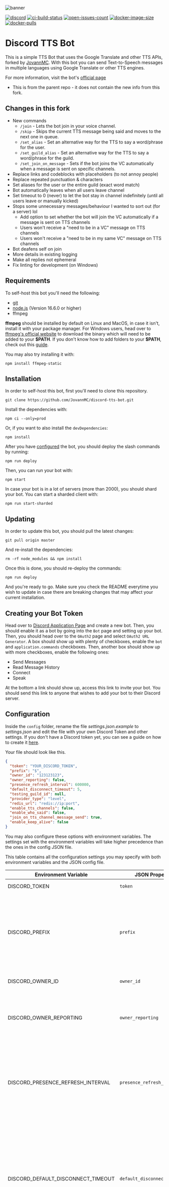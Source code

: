 ![banner](https://i.imgur.com/HT7Wmv1.jpg)

[![discord](https://img.shields.io/discord/1039186635402793010.svg?label=&logo=discord&logoColor=ffffff&color=7389D8&labelColor=6A7EC2)](https://discord.gg/XdfnKD9QVM)
[![ci-build-status](https://img.shields.io/github/actions/workflow/status/JovannMC/discord-tts-bot/ci?branch=main?logo=github)](https://github.com/JovannMC/discord-tts-bot)
[![open-issues-count](https://img.shields.io/github/issues-raw/JovannMC/discord-tts-bot?logo=github)](https://github.com/JovannMC/discord-tts-bot)
[![docker-image-size](https://img.shields.io/docker/image-size/jovannmc/discord-tts-bot?logo=docker)](https://hub.docker.com/repository/docker/jovannmc/discord-tts-bot)
[![docker-pulls](https://img.shields.io/docker/pulls/jovannmc/discord-tts-bot?logo=docker)](https://hub.docker.com/repository/docker/jovannmc/discord-tts-bot)

# Discord TTS Bot

This is a simple TTS Bot that uses the Google Translate and other TTS APIs, forked by [JovannMC](https://github.com/JovannMC/). With this bot you can send Text-to-Speech messages in multiple languages using Google Translate or other TTS engines.

For more information, visit the bot's [official page](https://docs.moonstar-x.dev/discord-tts-bot/)
- This is from the parent repo - it does not contain the new info from this fork.

## Changes in this fork

- New commands
  - `/join` - Lets the bot join in your voice channel.
  - `/skip` - Skips the current TTS message being said and moves to the next one in queue.
  - `/set_alias` - Set an alternative way for the TTS to say a word/phrase for the user.
  - `/set_guild_alias` - Set an alternative way for the TTS to say a word/phrase for the guild.
  - `/set_join_on_message` - Sets if the bot joins the VC automatically when a message is sent on specific channels.
- Replace links and codeblocks with placeholders (to not annoy people)
- Replace repeated punctuation & characters
- Set aliases for the user or the entire guild (exact word match)
- Bot automatically leaves when all users leave channel
- Set timeout to 0 (never) to let the bot stay in channel indefinitely (until all users leave or manually kicked)
- Stops some unnecessary messages/behaviour I wanted to sort out (for a server) lol
  - Add option to set whether the bot will join the VC automatically if a message is sent on TTS channels
  - Users won't receive a "need to be in a VC" message on TTS channels
  - Users won't receive a "need to be in my same VC" message on TTS channels
- Bot deafens self on join
- More details in existing logging
- Make all replies not ephemeral
- Fix linting for development (on Windows)

## Requirements

To self-host this bot you'll need the following:

- [git](https://git-scm.com/)
- [node.js](https://nodejs.org/en/) (Version 16.6.0 or higher)
- ffmpeg

**ffmpeg** should be installed by default on Linux and MacOS, in case it isn't, install it with your package manager. For Windows users, head over to [ffmpeg's official website](https://www.ffmpeg.org/download.html#build-windows) to download the binary which will need to be added to your **\$PATH**. If you don't know how to add folders to your **\$PATH**, check out this [guide](https://www.architectryan.com/2018/03/17/add-to-the-path-on-windows-10/).

You may also try installing it with:

```text
npm install ffmpeg-static
```

## Installation

In order to self-host this bot, first you'll need to clone this repository.

```text
git clone https://github.com/JovannMC/discord-tts-bot.git
```

Install the dependencies with:

```text
npm ci --only=prod
```

Or, if you want to also install the `devDependencies`:

```text
npm install
```

After you have [configured](#configuration) the bot, you should deploy the slash commands by running:

```text
npm run deploy
```

Then, you can run your bot with:

```text
npm start
```

In case your bot is in a lot of servers (more than 2000), you should shard your bot. You can start a sharded client with:

```text
npm run start-sharded
```

## Updating

In order to update this bot, you should pull the latest changes:

```text
git pull origin master
```

And re-install the dependencies:

```text
rm -rf node_modules && npm install
```

Once this is done, you should re-deploy the commands:

```text
npm run deploy
```

And you're ready to go. Make sure you check the README everytime you wish to update in case there are breaking changes
that may affect your current installation.

## Creating your Bot Token

Head over to [Discord Application Page](https://discord.com/developers/applications/) and create a new bot. Then, you should enable it as a bot
by going into the `Bot` page and setting up your bot. Then, you should head over to the `OAuth2` page and select `OAuth2 URL Generator`. A box should show up
with plenty of checkboxes, enable the `bot` and `application.commands` checkboxes. Then, another box should show up with more checkboxes, enable the following ones:

- Send Messages
- Read Message History
- Connect
- Speak

At the bottom a link should show up, access this link to invite your bot. You should send this link to anyone that wishes to add your bot to their Discord server.

## Configuration

Inside the `config` folder, rename the file _settings.json.example_ to _settings.json_ and edit the file with your own Discord Token and other settings. If you don't have a Discord token yet, you can see a guide on how to create it [here](https://github.com/moonstar-x/discord-downtime-notifier/wiki).

Your file should look like this.

```json
{
  "token": "YOUR_DISCORD_TOKEN",
  "prefix": "$",
  "owner_id": "123123123",
  "owner_reporting": false,
  "presence_refresh_interval": 600000,
  "default_disconnect_timeout": 5,
  "testing_guild_id": null,
  "provider_type": "level",
  "redis_url": "redis://ip:port",
  "enable_tts_channels": false,
  "enable_who_said": false,
  "join_on_tts_channel_message_send": true,
  "enable_keep_alive": false
}

```

You may also configure these options with environment variables. The settings set with the environment variables will take higher precedence than the ones in the config JSON file.

This table contains all the configuration settings you may specify with both environment variables and the JSON config file.

| Environment Variable               | JSON Property                | Required                    | Type                       | Description                                                                                                                                                                                                                                                                                                                                                                          |
| ---------------------------------- | ---------------------------- | --------------------------- | -------------------------- | ------------------------------------------------------------------------------------------------------------------------------------------------------------------------------------------------------------------------------------------------------------------------------------------------------------------------------------------------------------------------------------ |
| DISCORD_TOKEN                      | `token`                      | Yes.                        | `string`                   | The bot's token.                                                                                                                                                                                                                                                                                                                                                                     |
| DISCORD_PREFIX                     | `prefix`                     | No. (Defaults to: `$`)      | `string`                   | **Deprecated**: The bot's prefix. A prefix is no longer necessary because this bot uses the all new interactions (slash commands).                                                                                                                                                                                                                                                   |
| DISCORD_OWNER_ID                   | `owner_id`                   | No. (Defaults to: `null`)   | `string` or `null`         | The ID of the bot's owner.                                                                                                                                                                                                                                                                                                                                                           |
| DISCORD_OWNER_REPORTING            | `owner_reporting`            | No. (Defaults to: `false`)  | `boolean`                  | Whether the bot should send error reports to the owner via DM when a command errors.                                                                                                                                                                                                                                                                                                 |
| DISCORD_PRESENCE_REFRESH_INTERVAL  | `presence_refresh_interval`  | No. (Defaults to: `900000`) | `number` or `null`         | The time interval in milliseconds in which the bot updates its presence. If set to `null` the presence auto update will be disabled.                                                                                                                                                                                                                                                 |
| DISCORD_DEFAULT_DISCONNECT_TIMEOUT | `default_disconnect_timeout` | No. (Defaults to: `5`)      | `number` or `null`         | The time it takes the bot to leave a voice channel when inactive by default on all servers. This setting can be customised per server and this will be used if a server has not set their own value.                                                                                                                                                                                 |
| DISCORD_TESTING_GUILD_ID           | `testing_guild_id`           | No. (Defaults to: `null`)   | `string` or `null`         | The ID of the testing guild. You do not need to set this to anything if you're not planning on developing the bot.                                                                                                                                                                                                                                                                   |
| DISCORD_PROVIDER_TYPE              | `provider_type`              | No. (Defaults to: `level`)  | Can be: `level` or `redis` | The type of data provider to use. [Level](https://github.com/google/leveldb) is a file based key-value store whereas [Redis](https://redis.io/) is a cache service. If you plan on just hosting the bot for a small server you should choose `level`, if you plan on sharding the client `redis` can be a better choice.                                                             |
| DISCORD_REDIS_URL                  | `redis_url`                  | No. (Defaults to: `null`)   | `string` or `null`         | The URL of the redis service. This is only required if you have set the provider type to `redis`.                                                                                                                                                                                                                                                                                    |
| DISCORD_ENABLE_TTS_CHANNELS        | `enable_tts_channels`        | No. (Defaults to: `false`)  | `boolean`                  | Whether to enable the message-only TTS for specific channels. With this setting, you can send TTS messages by just sending messages to a channel that you have enabled a provider for. You need the privileged message intent (accessible in the `Bot` page of your bot's application page) for this feature to work properly.                                                       |
| DISCORD_ENABLE_KEEP_ALIVE          | `enable_keep_alive`          | No. (Defaults to: `false`)  | `boolean`                  | Whether an HTTP server should be started. You should only use this option if you're planning to host the bot on something like Repl.it or Heroku. Additionally, you should use something like UptimeRobot to poll the associated address to keep the bot alive. If you need to specify the port to use you should set the `PORT` environment variable (Heroku uses this by default). |
| DISCORD_ENABLE_WHO_SAID            | `enable_who_said`            | No. (Defaults to: `false`)  | `boolean`                  | Whether the bot should prepend each TTS message with a 'User said...'. This makes it so the bot speaks the name of the author of every message.                                                                                                                                                                                                                                      |

> If you set `enable_tts_channels` to `true`, you must enable the message content privileged intent in your bot's [application page](https://discord.com/developers/applications/).

## Running on Docker

Before you run this image, you should deploy your commands, you can do so by running:

```text
 docker run -it --rm -e DISCORD_TOKEN="your_token" -e DISCORD_ENABLE_TTS_CHANNELS="true/false" jovannmc/discord-tts-bot npm run deploy
```

After that, you can start a container with the bot's image by running:

```text
docker run -it -e DISCORD_TOKEN="YOUR DISCORD TOKEN" jovannmc/discord-tts-bot:latest
```

Check [configuration](#configuration) to see which environment variables you can use.

The following volumes can be used:

- `/opt/app/config`: The config folder for the bot, here you can use the `settings.json` file to configure the bot if you don't want to use environment variables.
- `/opt/app/data`: The data folder for the bot. If you use a `level` data provider you should set this volume to keep the bot's data persistent across restarts.

## Running on Repl.it

To run this bot on Repl.it, create a new Repl by importing this repository. Then, run the following commands:

```bash
chmod +x init-replit.sh
./init-replit.sh
```

This will set up the proper node environment for the bot.

Then, after you have [configured](#configuration) your bot, you should deploy your commands and start the bot with:

```text
npm run deploy
npm start
```

Make sure to have `enable_keep_alive` set to `true` and use UptimeRobot to poll the address that shows up for your repl to make sure it stays on 24/7.

## Deploying to Heroku

To deploy to Heroku, you can click on the image below and login to your account.

[![Deploy](https://www.herokucdn.com/deploy/button.svg)](https://heroku.com/deploy?template=https://github.com/JovannMC/discord-tts-bot)

You can now go back to your app's _Overview_, make sure you disable the _web_ dyno and enable the _bot_ dyno. Your bot should now be up and running. Remember you can always check your bot's console if you access the _View Logs_ in the _More_ dropdown menu.

## Usage

Here's a list of all the commands for the bot:

| Command                                   | Alias  | Description                                                                                        | Required Permissions |
| ----------------------------------------- | ------ | -------------------------------------------------------------------------------------------------- | -------------------- |
| /help                                     |        | Display a help message with all the available commands.                                            |                      |
| /join                                     |        | Lets the bot join in your voice channel.                                                           |                      |
| /say \<message\>                          | /s     | Send a TTS message in your voice channel with your own settings or the ones saved for this server. |                      |
| /skip                                     |        | Skips the current TTS message being said and moves to the next one in queue.                       |                      |
| /stop                                     | /leave | Stop the TTS bot and leave the channel.                                                            |                      |
| /set_alias \<key\> (value)                |        | Set an alternative way for the TTS to say a word/phrase for the user.                              |                      |
| /set_guild_alias \<key\> (value)          |        | Set an alternative way for the TTS to say a word/phrase for the guild.                             | `MANAGE_GUILD`       |
| /default_settings                         |        | Get the default TTS settings currently set for the guild.                                          |                      |
| /my_settings                              |        | Get the TTS settings you currently have set for yourself.                                          |                      |
| /set_default_provider \<provider\>        |        | Sets the provider to be used by the say command for the server by default.                         | `MANAGE_GUILD`       |
| /set_my_provider \<provider\>             |        | Sets the provider to be used by the say command for yourself.                                      |                      |
| /set_locale \<locale\>                    |        | Sets locale to be used by the bot in this guild.                                                   | `MANAGE_GUILD`       |
| /set_timeout \<timeout\>                  |        | Sets the timeout for the bot to leave the channel when not in use.                                 | `MANAGE_GUILD`       |
| /google_langs                             |        | Display a list of the languages supported by the Google Translate provider.                        |                      |
| /google_say \<message\>                   |        | Send a Google Translate TTS message with multi-language support in your voice channel.             |                      |
| /google_set_default language \<language\> |        | Sets the language to be used by the say and google_say command by default.                         | `MANAGE_GUILD`       |
| /google_set_default speed \<speed\>       |        | Sets the speed to be used by the say and google_say command by default.                            | `MANAGE_GUILD`       |
| /google_set_my language \<language\>      |        | Sets the language to be used by the say and google_say command for yourself.                       |                      |
| /google_set_my speed \<speed\>            |        | Sets the speed to be used by the say and google_say command for yourself.                          |                      |
| /aeiou_say \<message\>                    |        | Send an aeiou (sounds like Stephen Hawking) TTS message in your voice channel.                     |                      |

If you have `enable_tts_channels` set to `true`, you will have access to the additional commands:

| Command                                   | Description                                                                             | Required Permissions |
| ----------------------------------------- | --------------------------------------------------------------------------------------- | -------------------- |
| /channel_settings                         | Get the TTS settings associated to this channel (if applies).                           |                      |
| /delete_channel_provider                  | Disable message-only based TTS on this channel (deletes its saved settings).            | `MANAGE_CHANNELS`    |
| /set_channel_provider \<provider\>        | Sets the provider to be used by the message-only based TTS on specific channels.        | `MANAGE_CHANNELS`    |
| /set_join_on_message (state)              | Sets if the bot joins the VC automatically when a message is sent on specific channels. | `MANAGE_CHANNELS`    |
| /google_set_channel language \<language\> | Sets the language to be used by the say and google_say command by default.              | `MANAGE_CHANNELS`    |
| /google_set_channel speed \<speed\>       | Sets the speed to be used by the say and google_say command by default.                 | `MANAGE_CHANNELS`    |

## Language Support

Here's a list of all the supported languages by the Google Translate provider:

| Language Code | Language Name |
| ------------- | ------------- |
| af            | Afrikaans     |
| hy            | Armenian      |
| id            | Indonesian    |
| bn            | Bengali       |
| ca            | Catalan       |
| cs            | Czech         |
| da            | Danish        |
| de            | German        |
| en            | English       |
| es            | Spanish       |
| fil           | Filipino      |
| fr            | French        |
| hr            | Croatian      |
| is            | Icelandic     |
| it            | Italian       |
| jv            | Javanese      |
| km            | Khmer         |
| lv            | Latvian       |
| hu            | Hungarian     |
| ml            | Malayalam     |
| mr            | Marathi       |
| nl            | Dutch         |
| ne            | Nepali        |
| nb            | Norwegian     |
| pl            | Polish        |
| pt            | Portuguese    |
| ro            | Romanian      |
| si            | Sinhala       |
| sk            | Slovak        |
| su            | Sundanese     |
| sw            | Swahili       |
| fi            | Finnish       |
| sv            | Swedish       |
| ta            | Tamil         |
| te            | Telugu        |
| vi            | Vietnamese    |
| tr            | Turkish       |
| el            | Greek         |
| ru            | Russian       |
| sr            | Serbian       |
| uk            | Ukranian      |
| ar            | Arabic        |
| hi            | Hindi         |
| th            | Thai          |
| ko            | Korean        |
| cmn           | Chinese       |
| ja            | Japanese      |

## Add this bot to your server

You can add this bot to your server by clicking the image below:

[![Invite this bot to your server](https://i.imgur.com/4krikIF.jpg)](https://discord.com/api/oauth2/authorize?client_id=519207945318170654&permissions=3148800&scope=bot%20applications.commands)

## Author

This bot was made by [moonstar-x](https://github.com/moonstar-x). Forked by [JovannMC](https://github.com/JovannMC)
